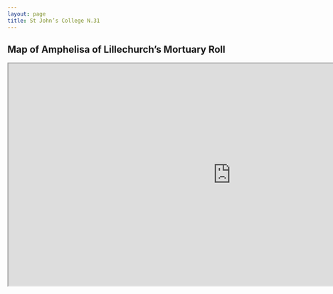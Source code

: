 ```yaml
---
layout: page
title: St John’s College N.31
---
```


## Map of Amphelisa of Lillechurch’s Mortuary Roll
<iframe src="https://hannahkim24.github.io/mnm/map/map_st-john.html" height="500" width="1000"></iframe>
